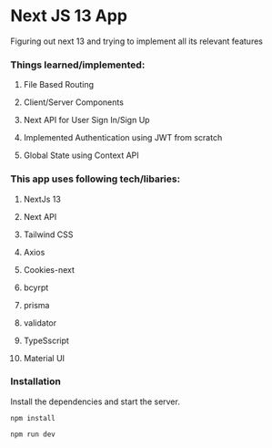 # Next JS 13 App


Figuring out next 13 and trying to implement all its relevant features 

### Things learned/implemented:


1. File Based Routing

2. Client/Server Components

3. Next API for User Sign In/Sign Up


4. Implemented Authentication using JWT from scratch

5. Global State using Context API

### This app uses following tech/libaries:

1. NextJs 13

2. Next API

3. Tailwind CSS

4. Axios

5. Cookies-next

6. bcyrpt

7. prisma

8. validator

9. TypeSscript

10. Material UI


### Installation

Install the dependencies and start the server.

```
npm install

npm run dev
```
